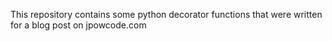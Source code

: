 This repository contains some python decorator functions that were written for a blog post on jpowcode.com

